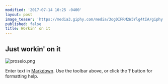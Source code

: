 ```yaml
---
modified: '2017-07-14 10:25 -0400'
layout: post
image_teaser: 'https://media3.giphy.com/media/3og0IFRM2W3Ylg4tIA/giphy.gif'
published: false
title: Workin' on it
---
```

## Just workin' on it

![proseio.png]({{site.baseurl}}/assets/proseio.png)


Enter text in [Markdown](http://daringfireball.net/projects/markdown/). Use the toolbar above, or click the **?** button for formatting help.
